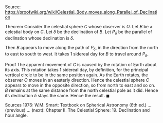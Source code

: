 # 

Source: https://proofwiki.org/wiki/Celestial_Body_moves_along_Parallel_of_Declination

Theorem
Consider the celestial sphere $C$ whose observer is $O$.
Let $B$ be a celestial body on $C$.
Let $\delta$ be the declination of $B$.
Let $P_\delta$ be the parallel of declination whose declination is $\delta$.

Then $B$ appears to move along the path of $P_\delta$, in the direction from the north to east to south to west.
It takes $1$ sidereal day for $B$ to travel around $P_\delta$.


Proof
The apparent movement of $C$ is caused by the rotation of Earth about its axis.
This rotation takes $1$ sidereal day, by definition, for the principal vertical circle to be in the same position again.
As the Earth rotates, the observer $O$ moves in an easterly direction.
Hence the celestial sphere $C$ appears to move in the opposite direction, so from north to east and so on.
$B$ remains at the same distance from the north celestial pole as it did.
Hence its declination $\delta$ stays the same.
Hence the result.
$\blacksquare$


Sources
1976: W.M. Smart: Textbook on Spherical Astronomy (6th ed.) ... (previous) ... (next): Chapter $\text {II}$. The Celestial Sphere: $19$. Declination and hour angle.




